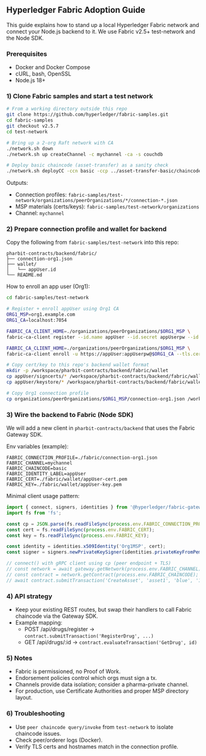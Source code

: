 ## Hyperledger Fabric Adoption Guide

This guide explains how to stand up a local Hyperledger Fabric network and connect your Node.js backend to it. We use Fabric v2.5+ test-network and the Node SDK.

### Prerequisites
- Docker and Docker Compose
- cURL, bash, OpenSSL
- Node.js 18+

### 1) Clone Fabric samples and start a test network
```bash
# From a working directory outside this repo
git clone https://github.com/hyperledger/fabric-samples.git
cd fabric-samples
git checkout v2.5.7
cd test-network

# Bring up a 2-org Raft network with CA
./network.sh down
./network.sh up createChannel -c mychannel -ca -s couchdb

# Deploy basic chaincode (asset-transfer) as a sanity check
./network.sh deployCC -ccn basic -ccp ../asset-transfer-basic/chaincode-go -ccl go
```

Outputs:
- Connection profiles: `fabric-samples/test-network/organizations/peerOrganizations/*/connection-*.json`
- MSP materials (certs/keys): `fabric-samples/test-network/organizations`
- Channel: `mychannel`

### 2) Prepare connection profile and wallet for backend
Copy the following from `fabric-samples/test-network` into this repo:
```
pharbit-contracts/backend/fabric/
├── connection-org1.json
├── wallet/
│   └── appUser.id
└── README.md
```

How to enroll an app user (Org1):
```bash
cd fabric-samples/test-network

# Register + enroll appUser using Org1 CA
ORG1_MSP=org1.example.com
ORG1_CA=localhost:7054

FABRIC_CA_CLIENT_HOME=./organizations/peerOrganizations/$ORG1_MSP \
fabric-ca-client register --id.name appUser --id.secret appUserpw --id.type client -u https://$ORG1_CA --tls.certfiles organizations/fabric-ca/org1/tls-cert.pem

FABRIC_CA_CLIENT_HOME=./organizations/peerOrganizations/$ORG1_MSP \
fabric-ca-client enroll -u https://appUser:appUserpw@$ORG1_CA --tls.certfiles organizations/fabric-ca/org1/tls-cert.pem -M appUser

# Copy cert/key to this repo's backend wallet format
mkdir -p /workspace/pharbit-contracts/backend/fabric/wallet
cp appUser/signcerts/* /workspace/pharbit-contracts/backend/fabric/wallet/appUser-cert.pem
cp appUser/keystore/* /workspace/pharbit-contracts/backend/fabric/wallet/appUser-key.pem

# Copy Org1 connection profile
cp organizations/peerOrganizations/$ORG1_MSP/connection-org1.json /workspace/pharbit-contracts/backend/fabric/connection-org1.json
```

### 3) Wire the backend to Fabric (Node SDK)
We will add a new client in `pharbit-contracts/backend` that uses the Fabric Gateway SDK.

Env variables (example):
```
FABRIC_CONNECTION_PROFILE=./fabric/connection-org1.json
FABRIC_CHANNEL=mychannel
FABRIC_CHAINCODE=basic
FABRIC_IDENTITY_LABEL=appUser
FABRIC_CERT=./fabric/wallet/appUser-cert.pem
FABRIC_KEY=./fabric/wallet/appUser-key.pem
```

Minimal client usage pattern:
```javascript
import { connect, signers, identities } from '@hyperledger/fabric-gateway';
import fs from 'fs';

const cp = JSON.parse(fs.readFileSync(process.env.FABRIC_CONNECTION_PROFILE));
const cert = fs.readFileSync(process.env.FABRIC_CERT);
const key = fs.readFileSync(process.env.FABRIC_KEY);

const identity = identities.x509Identity('Org1MSP', cert);
const signer = signers.newPrivateKeySigner(identities.privateKeyFromPem(key));

// connect() with gRPC client using cp (peer endpoint + TLS)
// const network = await gateway.getNetwork(process.env.FABRIC_CHANNEL);
// const contract = network.getContract(process.env.FABRIC_CHAINCODE);
// await contract.submitTransaction('CreateAsset', 'asset1', 'blue', '10', 'Tom', '100');
```

### 4) API strategy
- Keep your existing REST routes, but swap their handlers to call Fabric chaincode via the Gateway SDK.
- Example mapping:
  - POST /api/drugs/register → `contract.submitTransaction('RegisterDrug', ...)`
  - GET /api/drugs/:id → `contract.evaluateTransaction('GetDrug', id)`

### 5) Notes
- Fabric is permissioned, no Proof of Work.
- Endorsement policies control which orgs must sign a tx.
- Channels provide data isolation; consider a pharma-private channel.
- For production, use Certificate Authorities and proper MSP directory layout.

### 6) Troubleshooting
- Use `peer chaincode query/invoke` from `test-network` to isolate chaincode issues.
- Check peer/orderer logs (Docker).
- Verify TLS certs and hostnames match in the connection profile.

